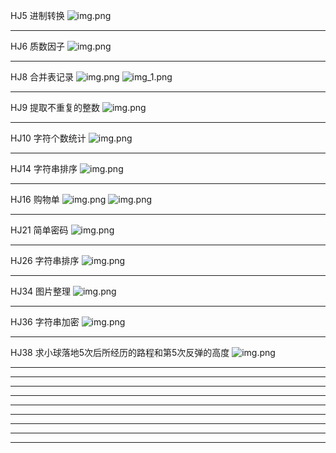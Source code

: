 HJ5 进制转换
![img.png](imgs/HJ15.png)
************************************************************************************************************************
HJ6 质数因子
![img.png](imgs/HJ6.png)
************************************************************************************************************************
HJ8 合并表记录
![img.png](imgs/HJ8-1.png)
![img_1.png](imgs/HJ8-2.png)
************************************************************************************************************************
HJ9 提取不重复的整数
![img.png](imgs/HJ9.png)
************************************************************************************************************************
HJ10 字符个数统计
![img.png](imgs/HJ10.png)
************************************************************************************************************************
HJ14 字符串排序
![img.png](imgs/HJ14.png)
************************************************************************************************************************
HJ16 购物单
![img.png](imgs/HJ16-1.png)
![img.png](imgs/Hj16-2.png)
************************************************************************************************************************
HJ21 简单密码
![img.png](imgs/HJ21.png)
************************************************************************************************************************
HJ26 字符串排序
![img.png](imgs/HJ26.png)
************************************************************************************************************************
HJ34 图片整理
![img.png](imgs/HJ34.png)
************************************************************************************************************************
HJ36 字符串加密
![img.png](imgs/HJ36.png)
************************************************************************************************************************
HJ38 求小球落地5次后所经历的路程和第5次反弹的高度
![img.png](imgs/HJ38.png)
************************************************************************************************************************
************************************************************************************************************************
************************************************************************************************************************
************************************************************************************************************************
************************************************************************************************************************
************************************************************************************************************************
************************************************************************************************************************
************************************************************************************************************************
************************************************************************************************************************